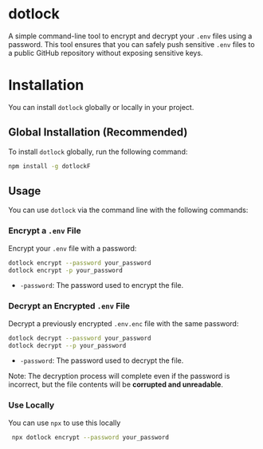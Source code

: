 # dotlock

A simple command-line tool to encrypt and decrypt your `.env` files using a password. This tool ensures that you can safely push sensitive `.env` files to a public GitHub repository without exposing sensitive keys.

# Installation

You can install `dotlock` globally or locally in your project.

## Global Installation (Recommended)

To install `dotlock` globally, run the following command:

```bash
npm install -g dotlockF
```
## Usage

You can use `dotlock` via the command line with the following commands:

### Encrypt a `.env` File

Encrypt your `.env` file with a password:

```bash
dotlock encrypt --password your_password
dotlock encrypt -p your_password
```

- `-password`: The password used to encrypt the file.


### Decrypt an Encrypted `.env` File

Decrypt a previously encrypted `.env.enc` file with the same password:

```bash
dotlock decrypt --password your_password
dotlock decrypt --p your_password
```

- `-password`: The password used to decrypt the file.

Note: The decryption process will complete even if the password is incorrect, but the file contents will be **corrupted and unreadable**.

### Use Locally
 You can use `npx` to use this locally
```bash
 npx dotlock encrypt --password your_password
```


